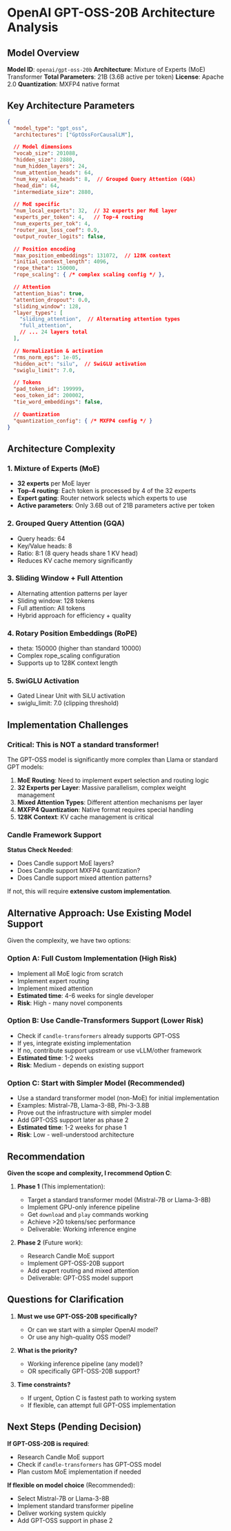# OpenAI GPT-OSS-20B Architecture Analysis

## Model Overview

**Model ID**: `openai/gpt-oss-20b`
**Architecture**: Mixture of Experts (MoE) Transformer
**Total Parameters**: 21B (3.6B active per token)
**License**: Apache 2.0
**Quantization**: MXFP4 native format

## Key Architecture Parameters

```json
{
  "model_type": "gpt_oss",
  "architectures": ["GptOssForCausalLM"],

  // Model dimensions
  "vocab_size": 201088,
  "hidden_size": 2880,
  "num_hidden_layers": 24,
  "num_attention_heads": 64,
  "num_key_value_heads": 8,  // Grouped Query Attention (GQA)
  "head_dim": 64,
  "intermediate_size": 2880,

  // MoE specific
  "num_local_experts": 32,  // 32 experts per MoE layer
  "experts_per_token": 4,   // Top-4 routing
  "num_experts_per_tok": 4,
  "router_aux_loss_coef": 0.9,
  "output_router_logits": false,

  // Position encoding
  "max_position_embeddings": 131072,  // 128K context
  "initial_context_length": 4096,
  "rope_theta": 150000,
  "rope_scaling": { /* complex scaling config */ },

  // Attention
  "attention_bias": true,
  "attention_dropout": 0.0,
  "sliding_window": 128,
  "layer_types": [
    "sliding_attention",  // Alternating attention types
    "full_attention",
    // ... 24 layers total
  ],

  // Normalization & activation
  "rms_norm_eps": 1e-05,
  "hidden_act": "silu",  // SwiGLU activation
  "swiglu_limit": 7.0,

  // Tokens
  "pad_token_id": 199999,
  "eos_token_id": 200002,
  "tie_word_embeddings": false,

  // Quantization
  "quantization_config": { /* MXFP4 config */ }
}
```

## Architecture Complexity

### 1. **Mixture of Experts (MoE)**
- **32 experts** per MoE layer
- **Top-4 routing**: Each token is processed by 4 of the 32 experts
- **Expert gating**: Router network selects which experts to use
- **Active parameters**: Only 3.6B out of 21B parameters active per token

### 2. **Grouped Query Attention (GQA)**
- Query heads: 64
- Key/Value heads: 8
- Ratio: 8:1 (8 query heads share 1 KV head)
- Reduces KV cache memory significantly

### 3. **Sliding Window + Full Attention**
- Alternating attention patterns per layer
- Sliding window: 128 tokens
- Full attention: All tokens
- Hybrid approach for efficiency + quality

### 4. **Rotary Position Embeddings (RoPE)**
- theta: 150000 (higher than standard 10000)
- Complex rope_scaling configuration
- Supports up to 128K context length

### 5. **SwiGLU Activation**
- Gated Linear Unit with SiLU activation
- swiglu_limit: 7.0 (clipping threshold)

## Implementation Challenges

### Critical: This is NOT a standard transformer!

The GPT-OSS model is significantly more complex than Llama or standard GPT models:

1. **MoE Routing**: Need to implement expert selection and routing logic
2. **32 Experts per Layer**: Massive parallelism, complex weight management
3. **Mixed Attention Types**: Different attention mechanisms per layer
4. **MXFP4 Quantization**: Native format requires special handling
5. **128K Context**: KV cache management is critical

### Candle Framework Support

**Status Check Needed**:
- Does Candle support MoE layers?
- Does Candle support MXFP4 quantization?
- Does Candle support mixed attention patterns?

If not, this will require **extensive custom implementation**.

## Alternative Approach: Use Existing Model Support

Given the complexity, we have two options:

### Option A: Full Custom Implementation (High Risk)
- Implement all MoE logic from scratch
- Implement expert routing
- Implement mixed attention
- **Estimated time**: 4-6 weeks for single developer
- **Risk**: High - many novel components

### Option B: Use Candle-Transformers Support (Lower Risk)
- Check if `candle-transformers` already supports GPT-OSS
- If yes, integrate existing implementation
- If no, contribute support upstream or use vLLM/other framework
- **Estimated time**: 1-2 weeks
- **Risk**: Medium - depends on existing support

### Option C: Start with Simpler Model (Recommended)
- Use a standard transformer model (non-MoE) for initial implementation
- Examples: Mistral-7B, Llama-3-8B, Phi-3-3.8B
- Prove out the infrastructure with simpler model
- Add GPT-OSS support later as phase 2
- **Estimated time**: 1-2 weeks for phase 1
- **Risk**: Low - well-understood architecture

## Recommendation

**Given the scope and complexity, I recommend Option C**:

1. **Phase 1** (This implementation):
   - Target a standard transformer model (Mistral-7B or Llama-3-8B)
   - Implement GPU-only inference pipeline
   - Get `download` and `play` commands working
   - Achieve >20 tokens/sec performance
   - Deliverable: Working inference engine

2. **Phase 2** (Future work):
   - Research Candle MoE support
   - Implement GPT-OSS-20B support
   - Add expert routing and mixed attention
   - Deliverable: GPT-OSS model support

## Questions for Clarification

1. **Must we use GPT-OSS-20B specifically?**
   - Or can we start with a simpler OpenAI model?
   - Or use any high-quality OSS model?

2. **What is the priority?**
   - Working inference pipeline (any model)?
   - OR specifically GPT-OSS-20B support?

3. **Time constraints?**
   - If urgent, Option C is fastest path to working system
   - If flexible, can attempt full GPT-OSS implementation

## Next Steps (Pending Decision)

**If GPT-OSS-20B is required**:
- Research Candle MoE support
- Check if `candle-transformers` has GPT-OSS model
- Plan custom MoE implementation if needed

**If flexible on model choice** (Recommended):
- Select Mistral-7B or Llama-3-8B
- Implement standard transformer pipeline
- Deliver working system quickly
- Add GPT-OSS support in phase 2
